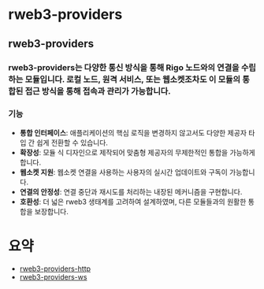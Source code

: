 # rweb3-providers


## rweb3-providers

### rweb3-providers는 다양한 통신 방식을 통해 Rigo 노드와의 연결을 수립하는 모듈입니다. 로컬 노드, 원격 서비스, 또는 웹소켓조차도 이 모듈의 통합된 접근 방식을 통해 접속과 관리가 가능합니다.

### 기능

- **통합 인터페이스**: 애플리케이션의 핵심 로직을 변경하지 않고서도 다양한 제공자 타입 간 쉽게 전환할 수 있습니다.
- **확장성**: 모듈 식 디자인으로 제작되어 맞춤형 제공자의 무제한적인 통합을 가능하게 합니다.
- **웹소켓 지원**: 웹소켓 연결을 사용하는 사용자의 실시간 업데이트와 구독이 가능합니다.
- **연결의 안정성**: 연결 중단과 재시도를 처리하는 내장된 메커니즘을 구현합니다.
- **호환성**: 더 넓은 rweb3 생태계를 고려하여 설계하였며, 다른 모듈들과의 원활한 통합을 보장합니다.



# 요약

* [rweb3-providers-http](./http/http_kr.md)
* [rweb3-providers-ws](./websocket/ws_kr.md)